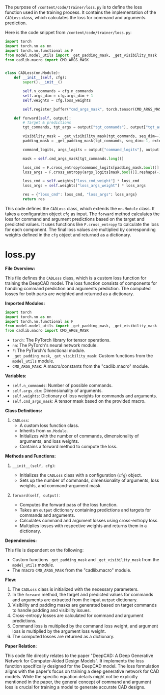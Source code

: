 The purpose of `/content/code/trainer/loss.py` is to define the loss function used in the training process. It contains the implementation of the `CADLoss` class, which calculates the loss for command and arguments prediction.

Here is the code snippet from `/content/code/trainer/loss.py`:

```python
import torch
import torch.nn as nn
import torch.nn.functional as F
from model.model_utils import _get_padding_mask, _get_visibility_mask
from cadlib.macro import CMD_ARGS_MASK


class CADLoss(nn.Module):
    def __init__(self, cfg):
        super().__init__()

        self.n_commands = cfg.n_commands
        self.args_dim = cfg.args_dim + 1
        self.weights = cfg.loss_weights

        self.register_buffer("cmd_args_mask", torch.tensor(CMD_ARGS_MASK))

    def forward(self, output):
        # Target & predictions
        tgt_commands, tgt_args = output["tgt_commands"], output["tgt_args"]

        visibility_mask = _get_visibility_mask(tgt_commands, seq_dim=-1)
        padding_mask = _get_padding_mask(tgt_commands, seq_dim=-1, extended=True) * visibility_mask.unsqueeze(-1)

        command_logits, args_logits = output["command_logits"], output["args_logits"]

        mask = self.cmd_args_mask[tgt_commands.long()]

        loss_cmd = F.cross_entropy(command_logits[padding_mask.bool()].reshape(-1, self.n_commands), tgt_commands[padding_mask.bool()].reshape(-1).long())
        loss_args = F.cross_entropy(args_logits[mask.bool()].reshape(-1, self.args_dim), tgt_args[mask.bool()].reshape(-1).long() + 1)  # shift due to -1 PAD_VAL

        loss_cmd = self.weights["loss_cmd_weight"] * loss_cmd
        loss_args = self.weights["loss_args_weight"] * loss_args

        res = {"loss_cmd": loss_cmd, "loss_args": loss_args}
        return res
```

This code defines the `CADLoss` class, which extends the `nn.Module` class. It takes a configuration object `cfg` as input. The `forward` method calculates the loss for command and argument predictions based on the target and predicted values. It uses functions like `F.cross_entropy` to calculate the loss for each component. The final loss values are multiplied by corresponding weights defined in the `cfg` object and returned as a dictionary.

# loss.py
**File Overview:**

This file defines the `CADLoss` class, which is a custom loss function for training the DeepCAD model. The loss function consists of components for handling command prediction and arguments prediction. The computed losses for both parts are weighted and returned as a dictionary.

**Imported Modules:**
```python
import torch
import torch.nn as nn
import torch.nn.functional as F
from model.model_utils import _get_padding_mask, _get_visibility_mask
from cadlib.macro import CMD_ARGS_MASK
```
- `torch`: The PyTorch library for tensor operations.
- `nn`: The PyTorch's neural network module.
- `F`: The PyTorch's functional module.
- `_get_padding_mask`, `_get_visibility_mask`: Custom functions from the `model_utils` module.
- `CMD_ARGS_MASK`: A macro/constants from the "cadlib.macro" module.

**Variables:**
- `self.n_commands`: Number of possible commands.
- `self.args_dim`: Dimensionality of arguments.
- `self.weights`: Dictionary of loss weights for commands and arguments.
- `self.cmd_args_mask`: A tensor mask based on the provided macro.

**Class Definitions:**

1. `CADLoss`:
    - A custom loss function class.
    - Inherits from `nn.Module`.
    - Initializes with the number of commands, dimensionality of arguments, and loss weights.
    - Contains a forward method to compute the loss.

**Methods and Functions:**

1. `__init__(self, cfg)`:
    - Initializes the `CADLoss` class with a configuration (`cfg`) object.
    - Sets up the number of commands, dimensionality of arguments, loss weights, and command-argument mask.

2. `forward(self, output)`:
    - Computes the forward pass of the loss function.
    - Takes an `output` dictionary containing predictions and targets for commands and arguments.
    - Calculates command and argument losses using cross-entropy loss.
    - Multiplies losses with respective weights and returns them in a dictionary.

**Dependencies:**

This file is dependent on the following:
- Custom functions `_get_padding_mask` and `_get_visibility_mask` from the `model_utils` module.
- The macro `CMD_ARGS_MASK` from the "cadlib.macro" module.

**Flow:**

1. The `CADLoss` class is initialized with the necessary parameters.
2. In the `forward` method, the target and predicted values for commands and arguments are extracted from the input `output` dictionary.
3. Visibility and padding masks are generated based on target commands to handle padding and visibility issues.
4. Cross-entropy losses are calculated for command and argument predictions.
5. Command loss is multiplied by the command loss weight, and argument loss is multiplied by the argument loss weight.
6. The computed losses are returned as a dictionary.

**Paper Relation:**

This code file directly relates to the paper "DeepCAD: A Deep Generative Network for Computer-Aided Design Models". It implements the loss function specifically designed for the DeepCAD model. The loss formulation aligns with the paper's focus on training a deep generative network for CAD models. While the specific equation details might not be explicitly mentioned in the paper, the general concept of command and argument loss is crucial for training a model to generate accurate CAD designs.
